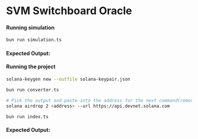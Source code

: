 # SVM Switchboard Oracle

#### Running simulation

```bash
bun run simulation.ts
```

#### Expected Output:

#### Running the project

```bash
solana-keygen new --outfile solana-keypair.json 

bun run converter.ts 

# Pick the output and paste into the address for the next command(removing "<" and ">")
solana airdrop 2 <address> --url https://api.devnet.solana.com

bun run index.ts
```

#### Expected Output: